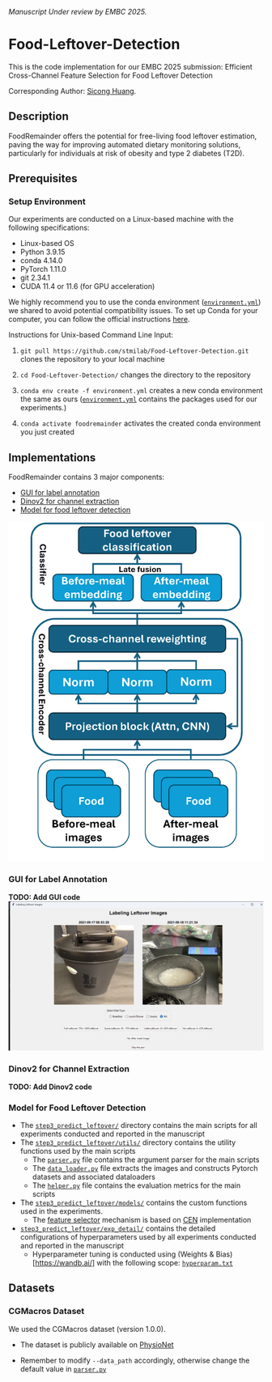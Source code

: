 _Manuscript Under review by EMBC 2025._

# Food-Leftover-Detection
This is the code implementation for our EMBC 2025 submission: Efficient Cross-Channel Feature Selection for Food Leftover Detection

Corresponding Author: [Sicong Huang](https://stmilab.github.io/team/).

## Description

FoodRemainder offers the potential for free-living food leftover estimation, paving the way for improving automated dietary monitoring solutions, particularly for individuals at risk of obesity and type 2 diabetes (T2D).

## Prerequisites

### Setup Environment
Our experiments are conducted on a Linux-based machine with the following specifications:

* Linux-based OS 
* Python 3.9.15
* conda 4.14.0
* PyTorch 1.11.0
* git 2.34.1
* CUDA 11.4 or 11.6 (for GPU acceleration)


We highly recommend you to use the conda environment ([`environment.yml`](environment.yml)) we shared to avoid potential compatibility issues. To set up Conda for your computer, you can follow the official instructions [here](https://conda.io/projects/conda/en/latest/user-guide/install/index.html).


Instructions for Unix-based Command Line Input: 

1. `git pull https://github.com/stmilab/Food-Leftover-Detection.git` clones the repository to your local machine

2. `cd Food-Leftover-Detection/` changes the directory to the repository

3. `conda env create -f environment.yml` creates a new conda environment the same as ours ([`environment.yml`](environment.yml) contains the packages used for our experiments.)

4. `conda activate foodremainder` activates the created conda environment you just created

## Implementations
FoodRemainder contains 3 major components:
* [GUI for label annotation](#gui-for-label-annotation)
* [Dinov2 for channel extraction](#dinov2-for-channel-extraction)
* [Model for food leftover detection](#model-for-food-leftover-detection)

![Visualization of FoodRemainder](figures/foodremainder_visual.png)


### GUI for Label Annotation

__TODO: Add GUI code__
![Visualization of GUI](figures/leftover_GUI.png)

### Dinov2 for Channel Extraction

__TODO: Add Dinov2 code__


### Model for Food Leftover Detection


* The [`step3_predict_leftover/`](step3_predict_leftover/) directory contains the main scripts for all experiments conducted and reported in the manuscript
* The [`step3_predict_leftover/utils/`](step3_predict_leftover/models/) directory contains the utility functions used by the main scripts
    * The [`parser.py`](step3_predict_leftover/utils/parser.py) file contains the argument parser for the main scripts
    * The [`data_loader.py`](step3_predict_leftover/utils/data_loader.py) file extracts the images and constructs Pytorch datasets and associated dataloaders
    * The [`helper.py`](step3_predict_leftover/utils/helper.py) file contains the evaluation metrics for the main scripts
* The [`step3_predict_leftover/models/`](step3_predict_leftover/models/) contains the custom functions used in the experiments.
    * The [feature selector](step3_predict_leftover/models/exchange.py) mechanism is based on [CEN](https://github.com/yikaiw/CEN/tree/master) implementation
* [`step3_predict_leftover/exp_detail/`](step3_predict_leftover/exp_detail/) contains the detailed configurations of hyperparameters used by all experiments conducted and reported in the manuscript
    * Hyperparameter tuning is conducted using (Weights & Bias)[https://wandb.ai/] with the following scope: [`hyperparam.txt`](exp_setup/mimic_hyperparam.txt)

## Datasets

### CGMacros Dataset

We used the CGMacros dataset (version 1.0.0). 
* The dataset is publicly available on [PhysioNet](https://physionet.org/content/cgmacros/1.0.0/)

* Remember to modify `--data_path` accordingly, otherwise change the default value in [`parser.py`](step3_predict_leftover/utils/parser.py)
